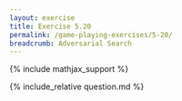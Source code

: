 ```yaml
---
layout: exercise
title: Exercise 5.20
permalink: /game-playing-exercises/5-20/
breadcrumb: Adversarial Search
---
```


{% include mathjax_support %}

<div><i class="arrow-up" data-chapter="game-playing-exercises" data-exercise="ex_20" data-rating="0"></i></div>
{% include_relative question.md %}
